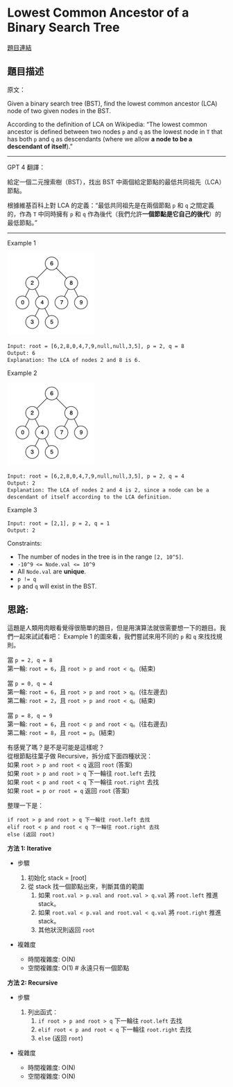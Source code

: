 # Lowest Common Ancestor of a Binary Search Tree

[題目連結](https://leetcode.com/problems/lowest-common-ancestor-of-a-binary-search-tree/)

## 題目描述
原文：

Given a binary search tree (BST), find the lowest common ancestor (LCA) node of two given nodes in the BST.

According to the definition of LCA on Wikipedia: “The lowest common ancestor is defined between two nodes `p` and `q` as the lowest node in `T` that has both `p` and `q` as descendants (where we allow **a node to be a descendant of itself**).”

----

GPT 4 翻譯：

給定一個二元搜索樹（BST），找出 BST 中兩個給定節點的最低共同祖先（LCA）節點。

根據維基百科上對 LCA 的定義：“最低共同祖先是在兩個節點 `p` 和 `q` 之間定義的，作為 `T` 中同時擁有 `p` 和 `q` 作為後代（我們允許**一個節點是它自己的後代**）的最低節點。”

----

Example 1

![Example 1](example1.png)

```
Input: root = [6,2,8,0,4,7,9,null,null,3,5], p = 2, q = 8
Output: 6
Explanation: The LCA of nodes 2 and 8 is 6.
```

Example 2

![Example 2](example2.png)

```
Input: root = [6,2,8,0,4,7,9,null,null,3,5], p = 2, q = 4
Output: 2
Explanation: The LCA of nodes 2 and 4 is 2, since a node can be a descendant of itself according to the LCA definition.
```

Example 3

```
Input: root = [2,1], p = 2, q = 1
Output: 2
```

Constraints:

* The number of nodes in the tree is in the range `[2, 10^5]`.
* `-10^9 <= Node.val <= 10^9`
* All `Node.val` are **unique**.
* `p != q`
* `p` and `q` will exist in the BST.


## 思路:

這題是人類用肉眼看覺得很簡單的題目，但是用演算法就很需要想一下的題目。我們一起來試試看吧： 
Example 1 的圖來看，我們嘗試來用不同的 `p` 和 `q` 來找找規則。  

當 `p = 2, q = 8`  
第一輪: `root = 6`，且 `root > p and root < q`。(結束)  

當 `p = 0, q = 4`  
第一輪: `root = 6`，且 `root > p and root > q`。(往左邊去)  
第二輪: `root = 2`，且 `root > p and root < q`。(結束)  

當 `p = 8, q = 9`  
第一輪: `root = 6`，且 `root < p and root < q`。(往右邊去)  
第二輪: `root = 8`，且 `root = p`。(結束)  

有感覺了嗎？是不是可能是這樣呢？  
從根節點往葉子做 Recursive，拆分成下面四種狀況：  
如果 `root > p and root < q` 返回 `root` (答案)  
如果 `root > p and root > q` 下一輪往 `root.left` 去找  
如果 `root < p and root < q` 下一輪往 `root.right` 去找  
如果 `root = p or root = q` 返回 `root` (答案)  

整理一下是：  
```
if root > p and root > q 下一輪往 root.left 去找
elif root < p and root < q 下一輪往 root.right 去找
else (返回 root)
```

**方法 1: Iterative**

* 步驟
    1. 初始化 stack = [root]
    2. 從 stack 找一個節點出來，判斷其值的範圍
       1. 如果 `root.val > p.val and root.val > q.val` 將 `root.left` 推進 stack。 
       2. 如果 `root.val < p.val and root.val < q.val` 將 `root.right` 推進 stack。 
       3. 其他狀況則返回 `root`
        
* 複雜度
    * 時間複雜度: O(N)
    * 空間複雜度: O(1) # 永遠只有一個節點


**方法 2: Recursive**

* 步驟
    1. 列出函式：
       1. `if root > p and root > q` 下一輪往 `root.left` 去找
       2. `elif root < p and root < q` 下一輪往 `root.right` 去找
       3. `else` (返回 `root`)
          
    
* 複雜度
    * 時間複雜度: O(N)
    * 空間複雜度: O(N)

